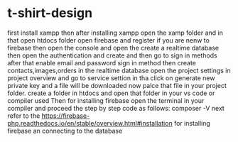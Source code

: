 # t-shirt-design
  first install xampp then after installing xampp open the xamp folder and in that open htdocs folder 
  open firebase and register if you are nenw to firebase
  then open the console and open the create a realtime database
  then open the authentication and create and then go to sign in methods after that enable email and password sign in method
  then create contacts,images,orders in the realtime database
  open the project settings in project overview and go to service settion in tha click on generate new private key and a file will be downloaded now palce that file in your project folder.
  create a folder in htdocs and open that folder in your vs code or compiler used
  Then for installing firebase open the terminal in your compiler and proceed the step by step code as follows:
   composer -V
  next refer to the https://firebase-php.readthedocs.io/en/stable/overview.html#installation for installing firebase an connecting to the database

